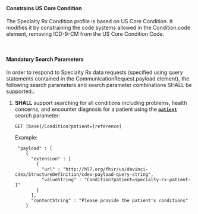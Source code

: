 #### <br>Constrains US Core Condition

The Specialty Rx Condition profile is based on US Core Condition. It modifies it by constraining the code systems allowed in the Condition.code element, removing ICD-9-CM from the US Core Condition Code.

<br>

#### Mandatory Search Parameters

In order to respond to Specialty Rx data requests (specified using query statements contained in the CommunicationRequest.payload element), the following search parameters and search parameter combinations SHALL be supported.:

1. **SHALL** support searching for all conditions including problems, health concerns, and encounter diagnosis for a patient using the **[`patient`](https://www.hl7.org/fhir/us/core/SearchParameter-us-core-condition-patient.html)** search parameter:

   `GET [base]/Condition?patient=[reference]`

   Example:

   ```
    "payload" : [
       {
         "extension" : [
           {
             "url" : "http://hl7.org/fhir/us/davinci-cdex/StructureDefinition/cdex-payload-query-string",
             "valueString" : "Condition?patient=specialty-rx-patient-1"
           }
         ],
         "contentString" : "Please provide the patient's conditions"
       }
   ```

<br>

